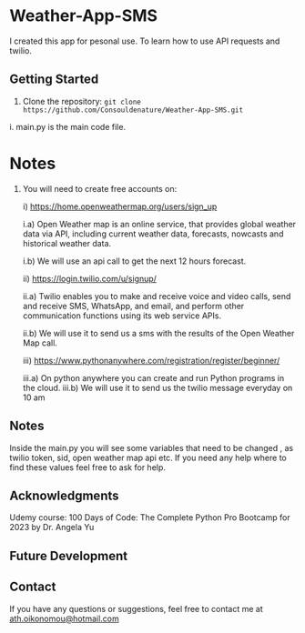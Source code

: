 # Weather-App-SMS

I created this app for pesonal use. To learn how to use API requests and twilio.

## Getting Started

1. Clone the repository: `git clone https://github.com/Consouldenature/Weather-App-SMS.git`

i. main.py is the main code file.

# Notes

1) You will need to create free accounts on:
   
   i) https://home.openweathermap.org/users/sign_up
   
     i.a) Open Weather map is an online service, that provides global weather data via API, including current weather data, forecasts, nowcasts and historical weather data.
   
     i.b) We will use an api call to get the next 12 hours forecast.
   
   ii) https://login.twilio.com/u/signup/

     ii.a) Twilio enables you to make and receive voice and video calls, send and receive SMS, WhatsApp, and email, and perform other communication functions
           using its web service APIs.
   
     ii.b) We will use it to send us a sms with the results of the Open Weather Map call.

   iii) https://www.pythonanywhere.com/registration/register/beginner/

     iii.a) On python anywhere you can create and run Python programs in the cloud.
     iii.b) We will use it to send us the twilio message everyday on 10 am


## Notes

   Inside the main.py you will see some variables that need to be changed , as twilio token, sid, open weather map api etc.
   If you need any help where to find these values feel free to ask for help.


## Acknowledgments

Udemy course: 100 Days of Code: The Complete Python Pro Bootcamp for 2023 by Dr. Angela Yu

## Future Development

## Contact

If you have any questions or suggestions, feel free to contact me at ath.oikonomou@hotmail.com

